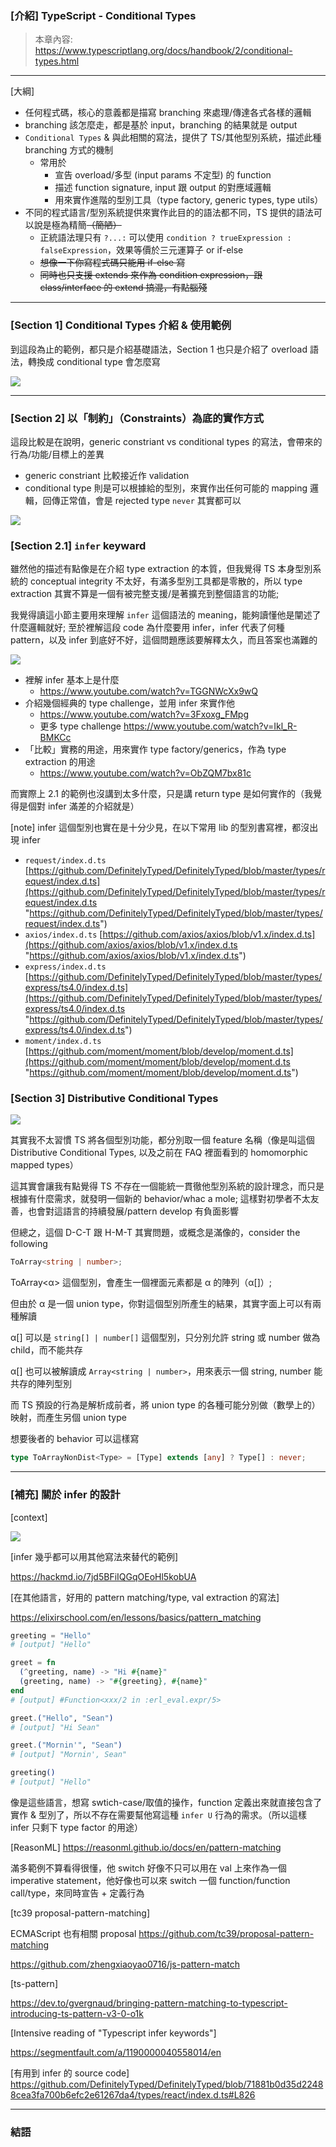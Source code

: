 ### [介紹] TypeScript - Conditional Types

> 本章內容: https://www.typescriptlang.org/docs/handbook/2/conditional-types.html

---

[大綱]
- 任何程式碼，核心的意義都是描寫 branching 來處理/傳達各式各樣的邏輯
- branching 該怎麼走，都是基於 input，branching 的結果就是 output
- `Conditional Types` & 與此相關的寫法，提供了 TS/其他型別系統，描述此種 branching 方式的機制
   - 常用於
      - 宣告 overload/多型 (input params 不定型) 的 function
      - 描述 function signature, input 跟 output 的對應域邏輯
      - 用來實作進階的型別工具（type factory, generic types, type utils）
- 不同的程式語言/型別系統提供來實作此目的的語法都不同，TS 提供的語法可以說是極為精簡~~（簡陋）~~
   - 正統語法理只有 `?...:` 可以使用 `condition ? trueExpression : falseExpression`，效果等價於三元運算子 or if-else
   - ~~想像一下你寫程式碼只能用 if-else 寫~~
   - ~~同時也只支援 extends 來作為 condition expression，跟 class/interface 的 extend 搞混，有點腦殘~~

---

### [Section 1] Conditional Types 介紹  & 使用範例

到這段為止的範例，都只是介紹基礎語法，Section 1 也只是介紹了 overload 語法，轉換成 conditional type 會怎麼寫

![](cond-types/__imgs/cond-index-0827034740.png)

---

### [Section 2] 以「制約」（Constraints）為底的實作方式

這段比較是在說明，generic constriant vs conditional types 的寫法，會帶來的行為/功能/目標上的差異

- generic constriant 比較接近作 validation
- conditional type 則是可以根據給的型別，來實作出任何可能的 mapping 邏輯，回傳正常值，會是 rejected type `never` 其實都可以

![](cond-types/__imgs/cond-index-0827035217.png)

### [Section 2.1] `infer` keyward

雖然他的描述有點像是在介紹 type extraction 的本質，但我覺得 TS 本身型別系統的 conceptual integrity 不太好，有滿多型別工具都是零散的，所以 type extraction 其實不算是一個有被完整支援/是著擴充到整個語言的功能;

我覺得讀這小節主要用來理解 `infer` 這個語法的 meaning，能夠讀懂他是闡述了什麼邏輯就好; 至於裡解這段 code 為什麼要用 infer，infer 代表了何種 pattern，以及 infer 到底好不好，這個問題應該要解釋太久，而且答案也滿難的

![](cond-types/__imgs/cond-index-0828190822.png)

- 裡解 infer 基本上是什麼
   - https://www.youtube.com/watch?v=TGGNWcXx9wQ
- 介紹幾個經典的 type challenge，並用 infer 來實作他
   - https://www.youtube.com/watch?v=3Fxoxg_FMpg
   - 更多 type challenge https://www.youtube.com/watch?v=Ikl_R-BMKCc
- 「比較」實務的用途，用來實作 type factory/generics，作為 type extraction 的用途
   - https://www.youtube.com/watch?v=ObZQM7bx81c

而實際上 2.1 的範例也沒講到太多什麼，只是講 return type 是如何實作的（我覺得是個對 infer 滿差的介紹就是）

[note]
infer 這個型別也實在是十分少見，在以下常用 lib 的型別書寫裡，都沒出現 infer

- `request/index.d.ts` [https://github.com/DefinitelyTyped/DefinitelyTyped/blob/master/types/request/index.d.ts](https://github.com/DefinitelyTyped/DefinitelyTyped/blob/master/types/request/index.d.ts "https://github.com/DefinitelyTyped/DefinitelyTyped/blob/master/types/request/index.d.ts")
- `axios/index.d.ts` [https://github.com/axios/axios/blob/v1.x/index.d.ts](https://github.com/axios/axios/blob/v1.x/index.d.ts "https://github.com/axios/axios/blob/v1.x/index.d.ts")
- `express/index.d.ts` [https://github.com/DefinitelyTyped/DefinitelyTyped/blob/master/types/express/ts4.0/index.d.ts](https://github.com/DefinitelyTyped/DefinitelyTyped/blob/master/types/express/ts4.0/index.d.ts "https://github.com/DefinitelyTyped/DefinitelyTyped/blob/master/types/express/ts4.0/index.d.ts")
- `moment/index.d.ts` [https://github.com/moment/moment/blob/develop/moment.d.ts](https://github.com/moment/moment/blob/develop/moment.d.ts "https://github.com/moment/moment/blob/develop/moment.d.ts")

### [Section 3] Distributive Conditional Types

![](cond-types/__imgs/cond-index-0829025252.png)

其實我不太習慣 TS 將各個型別功能，都分別取一個 feature 名稱（像是叫這個 Distributive Conditional Types, 以及之前在 FAQ 裡面看到的 homomorphic mapped types）

這其實會讓我有點覺得 TS 不存在一個能統一貫徹他型別系統的設計理念，而只是根據有什麼需求，就發明一個新的 behavior/whac a mole; 這樣對初學者不太友善，也會對這語言的持續發展/pattern develop 有負面影響

但總之，這個 D-C-T 跟 H-M-T 其實問題，或概念是滿像的，consider the following

```typescript
ToArray<string | number>;
```

ToArray<α> 這個型別，會產生一個裡面元素都是 α 的陣列（α[]）;

但由於 α 是一個 union type，你對這個型別所產生的結果，其實字面上可以有兩種解讀

α[] 可以是 `string[] | number[]` 這個型別，只分別允許 string 或 number 做為 child，而不能共存

α[] 也可以被解讀成 `Array<string | number>`，用來表示一個 string, number 能共存的陣列型別

而 TS 預設的行為是解析成前者，將 union type 的各種可能分別做（數學上的）映射，而產生另個 union type

想要後者的 behavior 可以這樣寫

```typescript
type ToArrayNonDist<Type> = [Type] extends [any] ? Type[] : never;
```

---

### [補充] 關於 infer 的設計

[context]

![](cond-types/__imgs/cond-index-0829033723.png)

[infer 幾乎都可以用其他寫法來替代的範例]

https://hackmd.io/7jd5BFiIQGqOEoHl5kobUA

[在其他語言，好用的 pattern matching/type, val extraction 的寫法]

https://elixirschool.com/en/lessons/basics/pattern_matching

```elixir
greeting = "Hello"
# [output] "Hello"

greet = fn
  (^greeting, name) -> "Hi #{name}"
  (greeting, name) -> "#{greeting}, #{name}"
end
# [output] #Function<xxx/2 in :erl_eval.expr/5>

greet.("Hello", "Sean")
# [output] "Hi Sean"

greet.("Mornin'", "Sean")
# [output] "Mornin', Sean"

greeting()
# [output] "Hello"
```

像是這些語言，想寫 swtich-case/取值的操作，function 定義出來就直接包含了實作 & 型別了，所以不存在需要幫他寫這種 `infer U` 行為的需求。（所以這樣 infer 只剩下 type factor 的用途）

[ReasonML]
https://reasonml.github.io/docs/en/pattern-matching

滿多範例不算看得很懂，他 switch 好像不只可以用在 val 上來作為一個 imperative statement，他好像也可以來 switch 一個 function/function call/type，來同時宣告 + 定義行為

[tc39 proposal-pattern-matching]

ECMAScript 也有相關 proposal https://github.com/tc39/proposal-pattern-matching

https://github.com/zhengxiaoyao0716/js-pattern-match

[ts-pattern]

https://dev.to/gvergnaud/bringing-pattern-matching-to-typescript-introducing-ts-pattern-v3-0-o1k

[Intensive reading of "Typescript infer keywords"]

https://segmentfault.com/a/1190000040558014/en

[有用到 infer 的 source code]
https://github.com/DefinitelyTyped/DefinitelyTyped/blob/71881b0d35d22488cea3fa700b6efc2e61267da4/types/react/index.d.ts#L826

---

### 結語